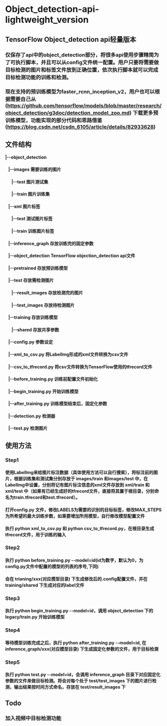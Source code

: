 # Object_detection-api-lightweight_version
## TensorFlow Object_detection api轻量版本
### 仅保存了api中的object_detection部分，将很多api使用步骤精简为了可执行脚本，并且可以从config文件统一配置。用户只要将需要做目标检测的图片和标签文件放到正确位置，依次执行脚本就可以完成目标检测功能的训练和检测。
### 现在支持的预训练模型为faster_rcnn_inception_v2，用户也可以根据需要自己从(https://github.com/tensorflow/models/blob/master/research/object_detection/g3doc/detection_model_zoo.md) 下载更多预训练模型，功能实现的部分代码和思路借鉴 (https://blog.csdn.net/csdn_6105/article/details/82933628)
## 文件结构
#### |--object_detection
#### &nbsp;&nbsp;&nbsp;|--images 需要训练的图片
#### &nbsp;&nbsp;&nbsp;&nbsp;&nbsp;&nbsp;|--test 图片测试集
#### &nbsp;&nbsp;&nbsp;&nbsp;&nbsp;&nbsp;|--train 图片训练集
#### &nbsp;&nbsp;&nbsp;|--xml 图片标签
#### &nbsp;&nbsp;&nbsp;&nbsp;&nbsp;&nbsp;|--test 测试图片标签
#### &nbsp;&nbsp;&nbsp;&nbsp;&nbsp;&nbsp;|--train 训练图片标签
#### &nbsp;&nbsp;&nbsp;|--inference_graph 存放训练完的固定参数
#### &nbsp;&nbsp;&nbsp;|--object_detection  TensorFlow objection_detection api文件
#### &nbsp;&nbsp;&nbsp;|--pretrained 存放预训练模型
#### &nbsp;&nbsp;&nbsp;|--test 存放需检测图片
#### &nbsp;&nbsp;&nbsp;&nbsp;&nbsp;&nbsp;|--result_images 存放检测完的图片
#### &nbsp;&nbsp;&nbsp;&nbsp;&nbsp;&nbsp;|--test_images 存放待检测图片
#### &nbsp;&nbsp;&nbsp;|--training 存放训练模型
#### &nbsp;&nbsp;&nbsp;&nbsp;&nbsp;&nbsp;|--shared 存放共享参数
#### &nbsp;&nbsp;&nbsp;|--config.py 参数设定
#### &nbsp;&nbsp;&nbsp;|--xml_to_csv.py 将LabelImg形成的xml文件转换为csv文件
#### &nbsp;&nbsp;&nbsp;|--csv_to_tfrecord.py 将csv文件转换为TensorFlow使用的tfrecord文件
#### &nbsp;&nbsp;&nbsp;|--before_training.py 训练前配置文件初始化
#### &nbsp;&nbsp;&nbsp;|--begin_training.py 开始训练模型
#### &nbsp;&nbsp;&nbsp;|--after_training.py 训练模型结束后，固定化参数
#### &nbsp;&nbsp;&nbsp;|--detection.py 检测器
#### &nbsp;&nbsp;&nbsp;|--test.py 检测图片
                
## 使用方法
### Step1
#### 使用LabelImg来给图片标注数据（具体使用方法可以自行搜索），将标注前的图片，根据训练集和测试集分别存放于 images/train 和images/test 中，在LabelImg中设置，分别将记有图片标注信息的xml文件存放到 xml/train 和 xml/test 中（如果有已经生成好的tfrecord文件，直接将其置于根目录，分别命名为train.tfrecord和test.tfrecord）。
#### 打开config.py 文件，修改LABELS为需要的识别的目标标签，修改MAX_STEPS为所希望的最大训练步数，如果要增加所用模型，自行修改模型配置文件
#### 执行 python xml_to_csv.py 和 python csv_to_tfrecord.py，在根目录生成tfrecord文件，用于训练的输入
### Step2
#### 执行 python before_training.py --model=id(id为数字，默认为0，为config.py文件中配置的模型的列表的序号,下同)
#### 会在 trianing/xxx(对应模型目录) 下生成修改后的.config配置文件，并在 training/shared 下生成对应的label文件
### Step3
#### 执行 python begin_training.py --model=id，调用 object_detection 下的 legacy/train.py 开始训练模型
### Step4
#### 等待模型训练完成之后，执行 python after_training.py --model=id, 在 inference_graph/xxx(对应模型目录) 下生成固定化参数的文件，用于目标检测
### Step5
#### 执行 python test.py --model=id，会调用 inference_graph 目录下对应固定化参数的文件来做目标检测。将会对每个处于 test/test_images 下的图片进行检测，输出结果按时间方式命名，存放在 test/result_images 下

## Todo
### 加入视频中目标检测功能
